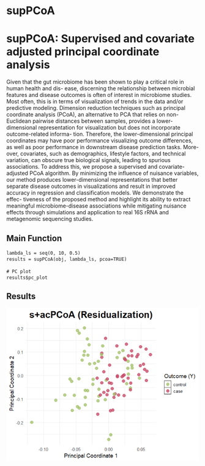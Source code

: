 # supPCoA

# supPCoA: Supervised and covariate adjusted principal coordinate analysis

Given that the gut microbiome has been shown to play a critical role in human health and dis-
ease, discerning the relationship between microbial features and disease outcomes is often of interest
in microbiome studies. Most often, this is in terms of visualization of trends in the data and/or
predictive modeling. Dimension reduction techniques such as principal coordinate analysis (PCoA),
an alternative to PCA that relies on non-Euclidean pairwise distances between samples, provides a
lower-dimensional representation for visualization but does not incorporate outcome-related informa-
tion. Therefore, the lower-dimensional principal coordinates may have poor performance visualizing
outcome differences, as well as poor performance in downstream disease prediction tasks. More-
over, covariates, such as demographics, lifestyle factors, and technical variation, can obscure true
biological signals, leading to spurious associations. To address this, we propose a supervised and
covariate-adjusted PCoA algorithm. By minimizing the influence of nuisance variables, our method
produces lower-dimensional representations that better separate disease outcomes in visualizations
and result in improved accuracy in regression and classification models. We demonstrate the effec-
tiveness of the proposed method and highlight its ability to extract meaningful microbiome-disease
associations while mitigating nuisance effects through simulations and application to real 16S rRNA
and metagenomic sequencing studies.

## Main Function
```
lambda_ls = seq(0, 10, 0.5)
results = supPCoA(obj, lambda_ls, pcoa=TRUE)

# PC plot
results$pc_plot
```

## Results
![](pc_plot.png)
